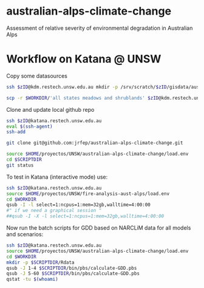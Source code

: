 # australian-alps-climate-change
Assessment of relative severity of environmental degradation in Australian Alps



# Workflow on Katana @ UNSW

Copy some datasources

```sh
ssh $zID@kdm.restech.unsw.edu.au mkdir -p /srv/scratch/$zID/gisdata/aust-alps

scp -r $WORKDIR/'all states meadows and shrublands' $zID@kdm.restech.unsw.edu.au:/srv/scratch/$zID/gisdata/aust-alps/
```

Clone and update local github repo

```sh
ssh $zID@katana.restech.unsw.edu.au
eval $(ssh-agent)
ssh-add

git clone git@github.com:jrfep/australian-alps-climate-change.git

source $HOME/proyectos/UNSW/australian-alps-climate-change/load.env
cd $SCRIPTDIR
git status
```

To test in Katana (interactive mode) use:

```sh
ssh $zID@katana.restech.unsw.edu.au
source $HOME/proyectos/UNSW/fire-analysis-aust-alps/load.env
cd $WORKDIR
qsub -I -l select=1:ncpus=1:mem=32gb,walltime=4:00:00
#" if we need a graphical session "
##qsub -I -X -l select=1:ncpus=1:mem=32gb,walltime=4:00:00

```

Now run the batch scripts for GDD based on NARCLiM data for all models and scenarios:

```sh
ssh $zID@katana.restech.unsw.edu.au
source $HOME/proyectos/UNSW/australian-alps-climate-change/load.env
cd $WORKDIR
mkdir -p $SCRIPTDIR/Rdata
qsub -J 1-4 $SCRIPTDIR/bin/pbs/calculate-GDD.pbs
qsub -J 5-60 $SCRIPTDIR/bin/pbs/calculate-GDD.pbs
qstat -tu $(whoami)
```
